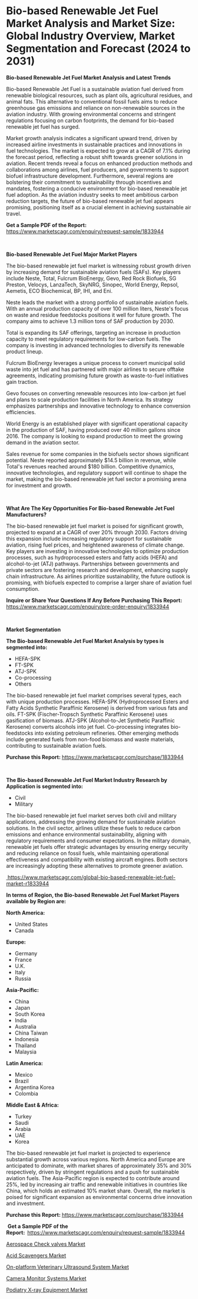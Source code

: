 <p><h1>Bio-based Renewable Jet Fuel Market Analysis and Market Size: Global Industry Overview, Market Segmentation and Forecast (2024 to 2031)</h1></p><p><strong>Bio-based Renewable Jet Fuel Market Analysis and Latest Trends</strong></p>
<p><p>Bio-based Renewable Jet Fuel is a sustainable aviation fuel derived from renewable biological resources, such as plant oils, agricultural residues, and animal fats. This alternative to conventional fossil fuels aims to reduce greenhouse gas emissions and reliance on non-renewable sources in the aviation industry. With growing environmental concerns and stringent regulations focusing on carbon footprints, the demand for bio-based renewable jet fuel has surged.</p><p>Market growth analysis indicates a significant upward trend, driven by increased airline investments in sustainable practices and innovations in fuel technologies. The market is expected to grow at a CAGR of 7.1% during the forecast period, reflecting a robust shift towards greener solutions in aviation. Recent trends reveal a focus on enhanced production methods and collaborations among airlines, fuel producers, and governments to support biofuel infrastructure development. Furthermore, several regions are bolstering their commitment to sustainability through incentives and mandates, fostering a conducive environment for bio-based renewable jet fuel adoption. As the aviation industry seeks to meet ambitious carbon reduction targets, the future of bio-based renewable jet fuel appears promising, positioning itself as a crucial element in achieving sustainable air travel.</p></p>
<p><strong>Get a Sample PDF of the Report:&nbsp;</strong> <a href="https://www.marketscagr.com/enquiry/request-sample/1833944?utm_campaign=1177&utm_medium=2&utm_source=Github&utm_content=ia&utm_term=17102024&utm_id=bio-based-renewable-jet-fuel">https://www.marketscagr.com/enquiry/request-sample/1833944</a></p>
<p>&nbsp;</p>
<p><strong>Bio-based Renewable Jet Fuel Major Market Players</strong></p>
<p><p>The bio-based renewable jet fuel market is witnessing robust growth driven by increasing demand for sustainable aviation fuels (SAFs). Key players include Neste, Total, Fulcrum BioEnergy, Gevo, Red Rock Biofuels, SG Preston, Velocys, LanzaTech, SkyNRG, Sinopec, World Energy, Repsol, Aemetis, ECO Biochemical, BP, IHI, and Eni.</p><p>Neste leads the market with a strong portfolio of sustainable aviation fuels. With an annual production capacity of over 100 million liters, Neste's focus on waste and residue feedstocks positions it well for future growth. The company aims to achieve 1.3 million tons of SAF production by 2030.</p><p>Total is expanding its SAF offerings, targeting an increase in production capacity to meet regulatory requirements for low-carbon fuels. The company is investing in advanced technologies to diversify its renewable product lineup.</p><p>Fulcrum BioEnergy leverages a unique process to convert municipal solid waste into jet fuel and has partnered with major airlines to secure offtake agreements, indicating promising future growth as waste-to-fuel initiatives gain traction.</p><p>Gevo focuses on converting renewable resources into low-carbon jet fuel and plans to scale production facilities in North America. Its strategy emphasizes partnerships and innovative technology to enhance conversion efficiencies.</p><p>World Energy is an established player with significant operational capacity in the production of SAF, having produced over 40 million gallons since 2016. The company is looking to expand production to meet the growing demand in the aviation sector.</p><p>Sales revenue for some companies in the biofuels sector shows significant potential. Neste reported approximately $14.5 billion in revenue, while Total's revenues reached around $180 billion. Competitive dynamics, innovative technologies, and regulatory support will continue to shape the market, making the bio-based renewable jet fuel sector a promising arena for investment and growth.</p></p>
<p>&nbsp;</p>
<p><strong>What Are The Key Opportunities For Bio-based Renewable Jet Fuel Manufacturers?</strong></p>
<p><p>The bio-based renewable jet fuel market is poised for significant growth, projected to expand at a CAGR of over 20% through 2030. Factors driving this expansion include increasing regulatory support for sustainable aviation, rising fuel prices, and heightened awareness of climate change. Key players are investing in innovative technologies to optimize production processes, such as hydroprocessed esters and fatty acids (HEFA) and alcohol-to-jet (ATJ) pathways. Partnerships between governments and private sectors are fostering research and development, enhancing supply chain infrastructure. As airlines prioritize sustainability, the future outlook is promising, with biofuels expected to comprise a larger share of aviation fuel consumption.</p></p>
<p><strong>Inquire or Share Your Questions If Any Before Purchasing This Report:</strong> <a href="https://www.marketscagr.com/enquiry/pre-order-enquiry/1833944?utm_campaign=1177&utm_medium=2&utm_source=Github&utm_content=ia&utm_term=17102024&utm_id=bio-based-renewable-jet-fuel">https://www.marketscagr.com/enquiry/pre-order-enquiry/1833944</a></p>
<p>&nbsp;</p>
<p><strong>Market Segmentation</strong></p>
<p><strong>The Bio-based Renewable Jet Fuel Market Analysis by types is segmented into:</strong></p>
<p><ul><li>HEFA-SPK</li><li>FT-SPK</li><li>ATJ-SPK</li><li>Co-processing</li><li>Others</li></ul></p>
<p><p>The bio-based renewable jet fuel market comprises several types, each with unique production processes. HEFA-SPK (Hydroprocessed Esters and Fatty Acids Synthetic Paraffinic Kerosene) is derived from various fats and oils. FT-SPK (Fischer-Tropsch Synthetic Paraffinic Kerosene) uses gasification of biomass. ATJ-SPK (Alcohol-to-Jet Synthetic Paraffinic Kerosene) converts alcohols into jet fuel. Co-processing integrates bio-feedstocks into existing petroleum refineries. Other emerging methods include generated fuels from non-food biomass and waste materials, contributing to sustainable aviation fuels.</p></p>
<p><strong>Purchase this Report:&nbsp;</strong><a href="https://www.marketscagr.com/purchase/1833944?utm_campaign=1177&utm_medium=2&utm_source=Github&utm_content=ia&utm_term=17102024&utm_id=bio-based-renewable-jet-fuel">https://www.marketscagr.com/purchase/1833944</a></p>
<p>&nbsp;</p>
<p><strong>The Bio-based Renewable Jet Fuel Market Industry Research by Application is segmented into:</strong></p>
<p><ul><li>Civil</li><li>Military</li></ul></p>
<p><p>The bio-based renewable jet fuel market serves both civil and military applications, addressing the growing demand for sustainable aviation solutions. In the civil sector, airlines utilize these fuels to reduce carbon emissions and enhance environmental sustainability, aligning with regulatory requirements and consumer expectations. In the military domain, renewable jet fuels offer strategic advantages by ensuring energy security and reducing reliance on fossil fuels, while maintaining operational effectiveness and compatibility with existing aircraft engines. Both sectors are increasingly adopting these alternatives to promote greener aviation.</p></p>
<p><a href="https://www.marketscagr.com/global-bio-based-renewable-jet-fuel-market-r1833944?utm_campaign=1177&utm_medium=2&utm_source=Github&utm_content=ia&utm_term=17102024&utm_id=bio-based-renewable-jet-fuel">&nbsp;https://www.marketscagr.com/global-bio-based-renewable-jet-fuel-market-r1833944</a></p>
<p><strong>In terms of Region, the Bio-based Renewable Jet Fuel Market Players available by Region are:</strong></p>
<p>
    <p> <strong> North America: </strong>
        <ul>
            <li>United States</li>
            <li>Canada</li>
        </ul>
        </p> 
    <p> <strong> Europe: </strong>
        <ul>
            <li>Germany</li>
            <li>France</li>
            <li>U.K.</li>
            <li>Italy</li>
            <li>Russia</li>
        </ul>
        </p> 
    <p> <strong> Asia-Pacific: </strong>
        <ul>
            <li>China</li>
            <li>Japan</li>
            <li>South Korea</li>
            <li>India</li>
            <li>Australia</li>
            <li>China Taiwan</li>
            <li>Indonesia</li>
            <li>Thailand</li>
            <li>Malaysia</li>
        </ul>
        </p> 
    <p> <strong> Latin America: </strong>
        <ul>
            <li>Mexico</li>
            <li>Brazil</li>
            <li>Argentina Korea</li>
            <li>Colombia</li>
        </ul>
        </p> 
    <p> <strong> Middle East & Africa: </strong>
        <ul>
            <li>Turkey</li>
            <li>Saudi</li>
            <li>Arabia</li>
            <li>UAE</li>
            <li>Korea</li>
        </ul>
    </p>
    </p>
<p><p>The bio-based renewable jet fuel market is projected to experience substantial growth across various regions. North America and Europe are anticipated to dominate, with market shares of approximately 35% and 30% respectively, driven by stringent regulations and a push for sustainable aviation fuels. The Asia-Pacific region is expected to contribute around 25%, led by increasing air traffic and renewable initiatives in countries like China, which holds an estimated 10% market share. Overall, the market is poised for significant expansion as environmental concerns drive innovation and investment.</p></p>
<p><strong>Purchase this Report: </strong><a href="https://www.marketscagr.com/purchase/1833944?utm_campaign=1177&utm_medium=2&utm_source=Github&utm_content=ia&utm_term=17102024&utm_id=bio-based-renewable-jet-fuel">https://www.marketscagr.com/purchase/1833944</a></p>
<p>&nbsp;<strong>Get a Sample PDF of the Report:&nbsp;&nbsp;</strong><a href="https://www.marketscagr.com/enquiry/request-sample/1833944?utm_campaign=1177&utm_medium=2&utm_source=Github&utm_content=ia&utm_term=17102024&utm_id=bio-based-renewable-jet-fuel">https://www.marketscagr.com/enquiry/request-sample/1833944</a></p>
<p><strong></strong></p>
<p><p><a href="https://www.linkedin.com/pulse/global-aerospace-check-valves-market-analysis-trends-forecasts-4oplf?utm_campaign=1177&utm_medium=2&utm_source=Github&utm_content=ia&utm_term=17102024&utm_id=bio-based-renewable-jet-fuel">Aerospace Check valves Market</a></p><p><a href="https://www.linkedin.com/pulse/investing-acid-scavengers-market-trends-leading-products-pzljf?utm_campaign=1177&utm_medium=2&utm_source=Github&utm_content=ia&utm_term=17102024&utm_id=bio-based-renewable-jet-fuel">Acid Scavengers Market</a></p><p><a href="https://github.com/jessika4zyyh/Market-Research-Report-List-1/blob/main/on-platform-veterinary-ultrasound-system-market.md?utm_campaign=1177&utm_medium=2&utm_source=Github&utm_content=ia&utm_term=17102024&utm_id=bio-based-renewable-jet-fuel">On-platform Veterinary Ultrasound System Market</a></p><p><a href="https://www.linkedin.com/pulse/decoding-camera-monitor-systems-industry-dynamics-strategic-zteaf?utm_campaign=1177&utm_medium=2&utm_source=Github&utm_content=ia&utm_term=17102024&utm_id=bio-based-renewable-jet-fuel">Camera Monitor Systems Market</a></p><p><a href="https://github.com/kandidbn/Market-Research-Report-List-1/blob/main/podiatry-x-ray-equipment-market.md?utm_campaign=1177&utm_medium=2&utm_source=Github&utm_content=ia&utm_term=17102024&utm_id=bio-based-renewable-jet-fuel">Podiatry X-ray Equipment Market</a></p></p>